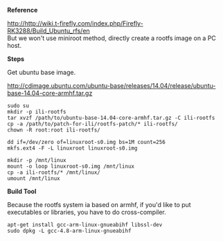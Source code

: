 **Reference**  
  
  <http://http://wiki.t-firefly.com/index.php/Firefly-RK3288/Build_Ubuntu_rfs/en>  
  But we won't use miniroot method, directly create a rootfs image on a PC host.  
  
**Steps**  
  
  Get ubuntu base image.  
  
  <http://cdimage.ubuntu.com/ubuntu-base/releases/14.04/release/ubuntu-base-14.04-core-armhf.tar.gz>  
  
  `sudo su`  
  `mkdir -p ili-rootfs`  
  `tar xvzf /path/to/ubuntu-base-14.04-core-armhf.tar.gz -C ili-rootfs`  
  `cp -a /path/to/patch-for-ili/rootfs-patch/* ili-rootfs/`  
  `chown -R root:root ili-rootfs/`  
  
  `dd if=/dev/zero of=linuxroot-s0.img bs=1M count=256`  
  `mkfs.ext4 -F -L linuxroot linuxroot-s0.img`  
  
  `mkdir -p /mnt/linux`  
  `mount -o loop linuxroot-s0.img /mnt/linux`  
  `cp -a ili-rootfs/* /mnt/linux/`  
  `umount /mnt/linux`  
  
**Build Tool**  
  
  Because the rootfs system ia based on armhf, if you'd like to put executables or libraries, you have to do cross-compiler.  
  
  `apt-get install gcc-arm-linux-gnueabihf libssl-dev`  
  `sudo dpkg -L gcc-4.8-arm-linux-gnueabihf`  
  
  
  
